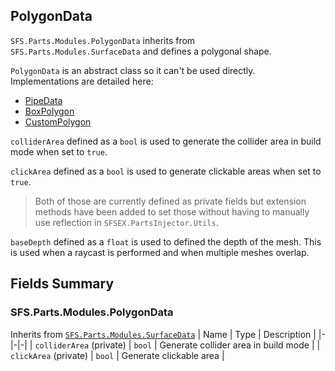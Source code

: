 ## PolygonData
`SFS.Parts.Modules.PolygonData` inherits from `SFS.Parts.Modules.SurfaceData` and defines a polygonal shape.

`PolygonData` is an abstract class so it can't be used directly. Implementations are detailed here:
- [PipeData](./PipeData/PipeData.md)
- [BoxPolygon](./BoxPolygon.md)
- [CustomPolygon](./CustomPolygon.md)

`colliderArea` defined as a `bool` is used to generate the collider area in build mode when set to `true`.

`clickArea` defined as a `bool` is used to generate clickable areas when set to `true`.

> Both of those are currently defined as private fields but extension methods have been added to set those without having to manually use reflection in `SFSEX.PartsInjector.Utils`.

`baseDepth` defined as a `float` is used to defined the depth of the mesh. This is used when a raycast is performed and when multiple meshes overlap.

## Fields Summary
### SFS.Parts.Modules.PolygonData
Inherits from [`SFS.Parts.Modules.SurfaceData`](../SurfaceData.md#sfspartsmodulessurfacedata)
| Name | Type | Description |
|-|-|-|
| `colliderArea` (private) | `bool` | Generate collider area in build mode |
| `clickArea` (private) | `bool` | Generate clickable area |